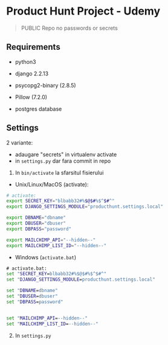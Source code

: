 # Product Hunt Project - Udemy

> PUBLIC Repo no passwords or secrets

## Requirements
- python3
- django 2.2.13
- psycopg2-binary (2.8.5)
- Pillow (7.2.0)

- postgres database



## Settings
2 variante:
- adaugare "secrets" in virtualenv activate
- in `settings.py` dar fara commit in repo

1. In `bin/activate` la sfarsitul fisierului
- Unix/Linux/MacOS (activate):

```bash
# activate:
export SECRET_KEY="blbabb32#%$@$#%$^$#^"
export DJANGO_SETTINGS_MODULE="producthunt.settings.local"

export DBNAME="dbname"
export DBUSER="dbuser"
export DBPASS="password"

export MAILCHIMP_API="--hidden--"
export MAILCHIMP_LIST_ID="--hidden--"
```

- Windows (`activate.bat`)

```cmd
# activate.bat:
set "SECRET_KEY=blbabb32#%$@$#%$^$#^"
set "DJANGO_SETTINGS_MODULE=producthunt.settings.local"

set "DBNAME=dbname"
set "DBUSER=dbuser"
set "DBPASS=password"


set "MAILCHIMP_API=--hidden--"
set "MAILCHIMP_LIST_ID=--hidden--"
```

2. In `settings.py`
